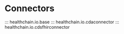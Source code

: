 # Connectors

::: healthchain.io.base
::: healthchain.io.cdaconnector
::: healthchain.io.cdsfhirconnector
